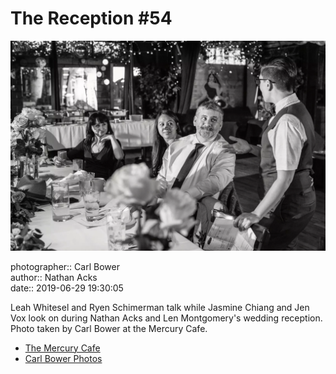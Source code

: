# The Reception #54

![Leah Whitesel and Ryen Schimerman talk](assets/2019-06-29-set-3-the-reception-54.webp)

photographer:: Carl Bower  
author:: Nathan Acks  
date:: 2019-06-29 19:30:05

Leah Whitesel and Ryen Schimerman talk while Jasmine Chiang and Jen Vox look on during Nathan Acks and Len Montgomery's wedding reception. Photo taken by Carl Bower at the Mercury Cafe.

* [The Mercury Cafe](http://mercurycafe.com)
* [Carl Bower Photos](https://carlbowerphotos.com)
